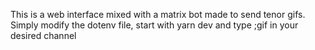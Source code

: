This is a web interface mixed with a matrix bot made to send tenor gifs. Simply modify the dotenv file, start with yarn dev and type ;gif in your desired channel
